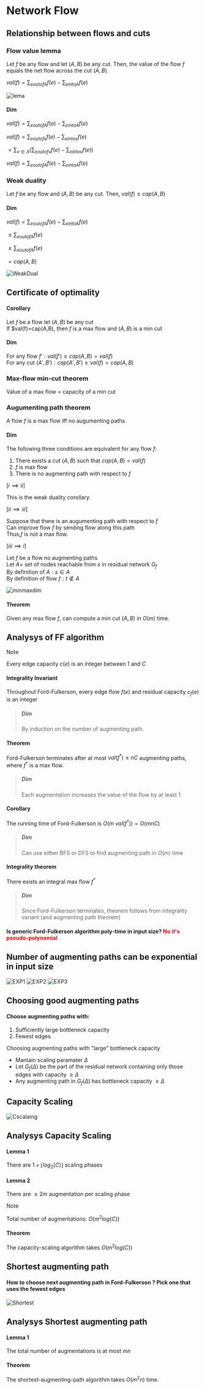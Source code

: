 # Network Flow  
## Relationship between flows and cuts  
### Flow value lemma  
Let $f$ be any flow and let $(A,B)$ be any cut. Then, the value of the flow $f$ equals the net flow across the cut $(A,B)$.  

$val(f)= \sum_{e out of A} f(e)- \sum_{e in to A}f(e)$  

![lema](./Screen/flow_valuelemma.png)  

#### Dim  

$val(f)= \sum_{e out of A} f(e)- \sum_{e in to A}f(e)$  

$val(f)= \sum_{e out of s} f(e)- \sum_{e in to s}f(e)$    

$= \sum_{v \in A}(\sum_{e out of v} f(e)- \sum_{e in to v}f(e))$  

$val(f)= \sum_{e out of A} f(e)- \sum_{e in to A}f(e)$  


### Weak duality 

Let $f$ be any flow and $(A,B)$ be any cut. Then, $val(f) \leq cap(A,B)$

#### Dim  

$val(f)= \sum_{e out of A} f(e)- \sum_{e in to A}f(e)$  

$\leq \sum_{e out of A} f(e)$  

$\leq \sum_{e out of A} f(e)$  

$= cap(A,B)$  

![WeakDual](./Scree/flow_weakdual.png)  

## Certificate of optimality  

#### Corollary  
Let $f$ be a flow let $(A,B)$ be any cut  
If $val(f)=cap(A,B), then $f$ is a max flow and $(A,B)$ is a min cut

#### Dim  

For any flow $f': val(f') \leq cap(A,B) = val(f)$  
For any cut $(A',B'): cap(A',B') \geq val(f) = cap(A,B)$  

### Max-flow min-cut theorem  

Value of a max flow = capacity of a min cut  

### Augumenting path theorem  

A flow $f$ is a max flow iff no augumenting paths

#### Dim  

The following three conditions are equivalent for any flow $f$:  
1. There exists a cut $(A,B)$ such that $cap(A,B)=val(f)$  
2. $f$ is max flow  
3. There is no augmenting path with respect to $f$  

[$i \implies ii$]  

This is the weak duality corollary.  

[$ii \implies iii$]  

Suppose that there is an augumenting path with respect to $f$  
Can improve flow $f$ by sending flow along this path  
Thus,$f$ is not a max flow.  

[$iii \implies i$]  

Let $f$ be a flow no augmenting paths  
Let $A=$ set of nodes reachable from $s$ in residual network $G_f$  
By definition of $A: s\in A$  
By definition of flow $f: t \notin A$  

![minmaxdim](./Scree/dimminmax.png)  

#### Theorem  

Given any max flow $f$, can compute a min cut $(A,B)$ in $O(m)$ time.  

## Analysys of FF  algorithm  

> [!NOTE]  
> Every edge capacity $c(e)$ is an integer between $1$ and $C$  

#### Integrality Invariant  
Throughout Ford-Fulkerson, every edge flow $f(e)$ and residual capacity $c_f(e)$ is an integer  

> ##### Dim  
> By induction on the number of augmenting path.  

#### Theorem  
Ford-Fulkerson terminates after at most $val(f^*) \leq nC$ augmenting paths, where $f^*$ is a max flow.  
> ##### Dim
> Each augmentation increases the value of the flow by at least $1$  

#### Corollary  
The running time of Ford-Fulkerson is $O(m$ $val(f^*)) = O(mnC)$  

> ##### Dim  
> Can use either BFS or DFS to find augmenting path in $O(m)$ time  

#### Integrality theorem  

There exists an integral max flow $f^*$  

> ##### Dim   
> Since Ford-Fulkerson terminates, theorem follows from integrality variant  (and augmenting path theorem)  

#### Is generic Ford-Fulkerson algorithm poly-time in input size?  <span style="color:red"> No it's pseudo-polynomial </span>  

## Number of augmenting paths can be exponential in input size 

![EXP1](./Scree/exp_ff_time1.png)
![EXP2](./Scree/exp_ff_time2.png)
![EXP3](./Scree/exp_ff_time3.png)

## Choosing good augmenting paths  

#### Choose augmenting paths with:  

1. Sufficiently large bottleneck capacity
2. Fewest edges  

Choosing augmenting paths with "large" bottleneck capacity  
+ Mantain scaling paramater $\Delta$  
+ Let $G_f(\Delta)$ be the part of the residual network containing only those edges with capacity $\geq \Delta$
+ Any augmenting path in $G_f(\Delta)$ has bottleneck capacity $\geq \Delta$  

## Capacity Scaling
![Cscalaing](./Scree/capacity_scaling.png)  

## Analysys Capacity Scaling

#### Lemma 1  
There are $1+ ⌊log_2(C)⌋$ scaling phases

#### Lemma 2  
There are $\leq 2m$ augmentation per scaling phase  

>[!NOTE]  
> Total number of augmentations: $O(m^2log(C))$  

#### Theorem   
The capacity-scaling algorithm takes $O(m^2log(C))$  

## Shortest augmenting path  

#### How to choose next augmenting path in Ford-Fulkerson ? Pick one that uses the fewest edges  

![Shortest](./Scree/shortest_ap.png)  

## Analysys Shortest augmenting path  

#### Lemma 1  
The total number of augmentations is at most $m n$  

#### Theorem  
The shortest-augmenting-path algorithm takes $O(m^2n)$ time.  










